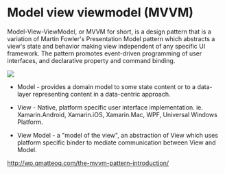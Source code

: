 # Model view viewmodel (MVVM)

Model-View-ViewModel, or MVVM for short, is a design pattern that is a variation of Martin Fowler's Presentation Model pattern which abstracts a view's state and behavior making view independent of any specific UI framework. The pattern promotes event-driven programming of user interfaces, and declarative property and command binding.

![](https://i.stack.imgur.com/yDjEr.png)



* Model - provides a domain model to some state content or to a data-layer representing content in a data-centric approach.

* View - Native, platform specific user interface implementation. ie. Xamarin.Android, Xamarin.iOS, Xamarin.Mac, WPF, Universal Windows Platform.

* View Model - a "model of the view", an abstraction of View which uses platform specific binder to mediate communication between View and Model.

http://wp.qmatteoq.com/the-mvvm-pattern-introduction/
